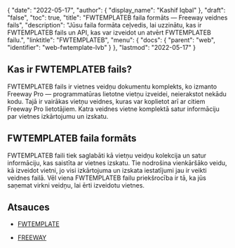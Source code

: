 {
  "date": "2022-05-17",
  "author": {
    "display_name": "Kashif Iqbal"
},
  "draft": "false",
  "toc": true,
  "title": "FWTEMPLATEB faila formāts — Freeway veidnes fails",
  "description": "Jūsu faila formāta ceļvedis, lai uzzinātu, kas ir FWTEMPLATEB fails un API, kas var izveidot un atvērt FWTEMPLATEB failu.",
  "linktitle": "FWTEMPLATEB",
  "menu": {
    "docs": {
      "parent": "web",
      "identifier": "web-fwtemplate-lvb"
}
},
  "lastmod": "2022-05-17"
}

## Kas ir FWTEMPLATEB fails?

FWTEMPLATEB fails ir vietnes veidņu dokumentu komplekts, ko izmanto Freeway Pro — programmatūras lietotne vietņu izveidei, neierakstot nekādu kodu. Tajā ir vairākas vietņu veidnes, kuras var koplietot arī ar citiem Freeway Pro lietotājiem. Katra veidnes vietne komplektā satur informāciju par vietnes izkārtojumu un izskatu.

## FWTEMPLATEB faila formāts

FWTEMPLATEB faili tiek saglabāti kā vietņu veidņu kolekcija un satur informāciju, kas saistīta ar vietnes izskatu. Tie nodrošina vienkāršāko veidu, kā izveidot vietni, jo visi izkārtojuma un izskata iestatījumi jau ir veikti veidnes failā. Vēl viena FWTEMPLATEB failu priekšrocība ir tā, ka jūs saņemat virkni veidņu, lai ērti izveidotu vietnes.

## Atsauces

* [FWTEMPLATE](/web/fwtemplate/)

* [FREEWAY](/web/freeway/)


